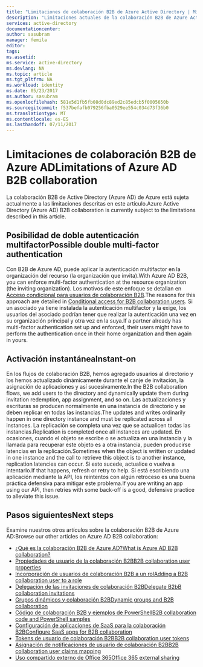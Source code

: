 ```yaml
---
title: "Limitaciones de colaboración B2B de Azure Active Directory | Microsoft Docs"
description: "Limitaciones actuales de la colaboración B2B de Azure Active Directory"
services: active-directory
documentationcenter: 
author: sasubram
manager: femila
editor: 
tags: 
ms.assetid: 
ms.service: active-directory
ms.devlang: NA
ms.topic: article
ms.tgt_pltfrm: NA
ms.workload: identity
ms.date: 05/23/2017
ms.author: sasubram
ms.openlocfilehash: 581e5d1fb5fb08d0dc89ed2c85edcb5f0005650b
ms.sourcegitcommit: f537befafb079256fba0529ee554c034d73f36b0
ms.translationtype: MT
ms.contentlocale: es-ES
ms.lasthandoff: 07/11/2017
---
```

# <a name="limitations-of-azure-ad-b2b-collaboration"></a><span data-ttu-id="3b6c2-103">Limitaciones de colaboración B2B de Azure AD</span><span class="sxs-lookup"><span data-stu-id="3b6c2-103">Limitations of Azure AD B2B collaboration</span></span>
<span data-ttu-id="3b6c2-104">La colaboración B2B de Active Directory (Azure AD) de Azure está sujeta actualmente a las limitaciones descritas en este artículo.</span><span class="sxs-lookup"><span data-stu-id="3b6c2-104">Azure Active Directory (Azure AD) B2B collaboration is currently subject to the limitations described in this article.</span></span>

## <a name="possible-double-multi-factor-authentication"></a><span data-ttu-id="3b6c2-105">Posibilidad de doble autenticación multifactor</span><span class="sxs-lookup"><span data-stu-id="3b6c2-105">Possible double multi-factor authentication</span></span>
<span data-ttu-id="3b6c2-106">Con B2B de Azure AD, puede aplicar la autenticación multifactor en la organización del recurso (la organización que invita).</span><span class="sxs-lookup"><span data-stu-id="3b6c2-106">With Azure AD B2B, you can enforce multi-factor authentication at the resource organization (the inviting organization).</span></span> <span data-ttu-id="3b6c2-107">Los motivos de este enfoque se detallan en [Acceso condicional para usuarios de colaboración B2B](active-directory-b2b-mfa-instructions.md).</span><span class="sxs-lookup"><span data-stu-id="3b6c2-107">The reasons for this approach are detailed in [Conditional access for B2B collaboration users](active-directory-b2b-mfa-instructions.md).</span></span> <span data-ttu-id="3b6c2-108">Si un asociado ya tiene instalada la autenticación multifactor y la exige, los usuarios del asociado podrían tener que realizar la autenticación una vez en su organización principal y otra vez en la suya.</span><span class="sxs-lookup"><span data-stu-id="3b6c2-108">If a partner already has multi-factor authentication set up and enforced, their users might have to perform the authentication once in their home organization and then again in yours.</span></span>

## <a name="instant-on"></a><span data-ttu-id="3b6c2-109">Activación instantánea</span><span class="sxs-lookup"><span data-stu-id="3b6c2-109">Instant-on</span></span>
<span data-ttu-id="3b6c2-110">En los flujos de colaboración B2B, hemos agregado usuarios al directorio y los hemos actualizado dinámicamente durante el canje de invitación, la asignación de aplicaciones y así sucesivamente.</span><span class="sxs-lookup"><span data-stu-id="3b6c2-110">In the B2B collaboration flows, we add users to the directory and dynamically update them during invitation redemption, app assignment, and so on.</span></span> <span data-ttu-id="3b6c2-111">Las actualizaciones y escrituras se producen normalmente en una instancia de directorio y se deben replicar en todas las instancias.</span><span class="sxs-lookup"><span data-stu-id="3b6c2-111">The updates and writes ordinarily happen in one directory instance and must be replicated across all instances.</span></span> <span data-ttu-id="3b6c2-112">La replicación se completa una vez que se actualicen todas las instancias.</span><span class="sxs-lookup"><span data-stu-id="3b6c2-112">Replication is completed once all instances are updated.</span></span> <span data-ttu-id="3b6c2-113">En ocasiones, cuando el objeto se escribe o se actualiza en una instancia y la llamada para recuperar este objeto es a otra instancia, pueden producirse latencias en la replicación.</span><span class="sxs-lookup"><span data-stu-id="3b6c2-113">Sometimes when the object is written or updated in one instance and the call to retrieve this object is to another instance, replication latencies can occur.</span></span> <span data-ttu-id="3b6c2-114">Si esto sucede, actualice o vuelva a intentarlo.</span><span class="sxs-lookup"><span data-stu-id="3b6c2-114">If that happens, refresh or retry to help.</span></span> <span data-ttu-id="3b6c2-115">Si está escribiendo una aplicación mediante la API, los reintentos con algún retroceso es una buena práctica defensiva para mitigar este problema.</span><span class="sxs-lookup"><span data-stu-id="3b6c2-115">If you are writing an app using our API, then retries with some back-off is a good, defensive practice to alleviate this issue.</span></span>

## <a name="next-steps"></a><span data-ttu-id="3b6c2-116">Pasos siguientes</span><span class="sxs-lookup"><span data-stu-id="3b6c2-116">Next steps</span></span>

<span data-ttu-id="3b6c2-117">Examine nuestros otros artículos sobre la colaboración B2B de Azure AD:</span><span class="sxs-lookup"><span data-stu-id="3b6c2-117">Browse our other articles on Azure AD B2B collaboration:</span></span>

* [<span data-ttu-id="3b6c2-118">¿Qué es la colaboración B2B de Azure AD?</span><span class="sxs-lookup"><span data-stu-id="3b6c2-118">What is Azure AD B2B collaboration?</span></span>](active-directory-b2b-what-is-azure-ad-b2b.md)
* [<span data-ttu-id="3b6c2-119">Propiedades de usuario de la colaboración B2B</span><span class="sxs-lookup"><span data-stu-id="3b6c2-119">B2B collaboration user properties</span></span>](active-directory-b2b-user-properties.md)
* [<span data-ttu-id="3b6c2-120">Incorporación de usuarios de colaboración B2B a un rol</span><span class="sxs-lookup"><span data-stu-id="3b6c2-120">Adding a B2B collaboration user to a role</span></span>](active-directory-b2b-add-guest-to-role.md)
* [<span data-ttu-id="3b6c2-121">Delegación de las invitaciones de colaboración B2B</span><span class="sxs-lookup"><span data-stu-id="3b6c2-121">Delegate B2bB collaboration invitations</span></span>](active-directory-b2b-delegate-invitations.md)
* [<span data-ttu-id="3b6c2-122">Grupos dinámicos y colaboración B2B</span><span class="sxs-lookup"><span data-stu-id="3b6c2-122">Dynamic groups and B2B collaboration</span></span>](active-directory-b2b-dynamic-groups.md)
* [<span data-ttu-id="3b6c2-123">Código de colaboración B2B y ejemplos de PowerShell</span><span class="sxs-lookup"><span data-stu-id="3b6c2-123">B2B collaboration code and PowerShell samples</span></span>](active-directory-b2b-code-samples.md)
* [<span data-ttu-id="3b6c2-124">Configuración de aplicaciones de SaaS para la colaboración B2B</span><span class="sxs-lookup"><span data-stu-id="3b6c2-124">Configure SaaS apps for B2B collaboration</span></span>](active-directory-b2b-configure-saas-apps.md)
* [<span data-ttu-id="3b6c2-125">Tokens de usuario de colaboración B2B</span><span class="sxs-lookup"><span data-stu-id="3b6c2-125">B2B collaboration user tokens</span></span>](active-directory-b2b-user-token.md)
* [<span data-ttu-id="3b6c2-126">Asignación de notificaciones de usuario de colaboración B2B</span><span class="sxs-lookup"><span data-stu-id="3b6c2-126">B2B collaboration user claims mapping</span></span>](active-directory-b2b-claims-mapping.md)
* [<span data-ttu-id="3b6c2-127">Uso compartido externo de Office 365</span><span class="sxs-lookup"><span data-stu-id="3b6c2-127">Office 365 external sharing</span></span>](active-directory-b2b-o365-external-user.md)
